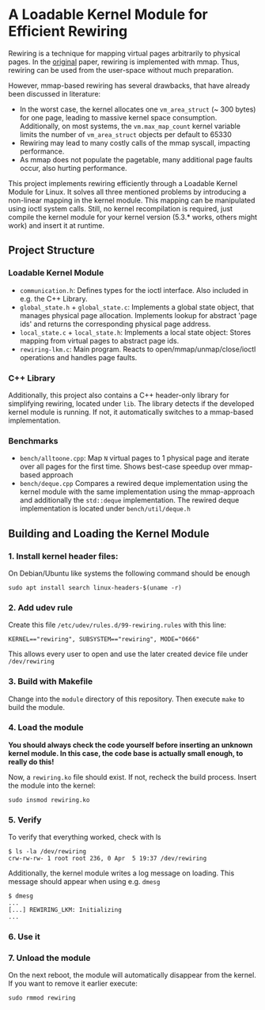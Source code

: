 # A Loadable Kernel Module for Efficient Rewiring

Rewiring is a technique for mapping virtual pages arbitrarily to physical pages. In the [original](http://www.vldb.org/pvldb/vol9/p768-schuhknecht.pdf) paper, rewiring is implemented with mmap. Thus, rewiring can be used from the user-space without much preparation.

However, mmap-based rewiring has several drawbacks, that have already been discussed in literature:

* In the worst case, the kernel allocates one `vm_area_struct` (~ 300 bytes) for one page, leading to massive kernel space consumption. Additionally, on most systems, the `vm.max_map_count` kernel variable limits the number of `vm_area_struct` objects per default to 65330
* Rewiring may lead to many costly calls of the mmap syscall, impacting performance.
* As mmap does not populate the pagetable, many additional page faults occur, also hurting performance.

This project implements rewiring efficiently through a Loadable Kernel Module for Linux. It solves all three mentioned problems by introducing a non-linear mapping in the kernel module. This mapping can be manipulated using ioctl system calls. Still, no kernel recompilation is required, just compile the kernel module for your kernel version (5.3.* works, others might work) and insert it at runtime. 

## Project Structure

### Loadable Kernel Module

* `communication.h`: Defines types for the ioctl interface. Also included in e.g. the C++ Library.
* `global_state.h` + `global_state.c`: Implements a global state object, that manages physical page allocation. Implements lookup for abstract 'page ids' and returns the corresponding physical page address.
* `local_state.c` + `local_state.h`: Implements a local state object: Stores mapping from virtual pages to abstract page ids.
* `rewiring-lkm.c`: Main program. Reacts to open/mmap/unmap/close/ioctl operations and handles page faults.

### C++ Library
Additionally, this project also contains a C++ header-only library for
simplifying rewiring, located under `lib`. The library detects if the developed kernel module
is running. If not, it automatically switches to a mmap-based
implementation.

### Benchmarks
* `bench/alltoone.cpp`: Map `N` virtual pages to 1 physical page and iterate over all pages for the first time. Shows best-case speedup over mmap-based approach
* `bench/deque.cpp` Compares a rewired deque implementation using the kernel module with the same implementation using the mmap-approach and additionally the `std::deque` implementation. The rewired deque implementation is located under `bench/util/deque.h`

## Building and Loading the Kernel Module
### 1. Install kernel header files:

On Debian/Ubuntu like systems the following command should be enough
```
sudo apt install search linux-headers-$(uname -r)
```
### 2. Add udev rule

Create this file `/etc/udev/rules.d/99-rewiring.rules` with this line:
```
KERNEL=="rewiring", SUBSYSTEM=="rewiring", MODE="0666"
```
This allows every user to open and use the later created device file under `/dev/rewiring`

### 3. Build with Makefile
Change into the `module` directory of this repository.
Then execute `make` to build the module.
### 4. Load the module
**You should always check the code yourself before inserting an unknown kernel module. In this case, the code base is actually small enough, to really do this!**

Now, a `rewiring.ko` file should exist. If not, recheck the build process.
Insert the module into the kernel:
```
sudo insmod rewiring.ko
```
### 5. Verify 
To verify that everything worked, check with ls
```
$ ls -la /dev/rewiring
crw-rw-rw- 1 root root 236, 0 Apr  5 19:37 /dev/rewiring
```
Additionally, the kernel module writes a log message on loading.
This message should appear when using e.g. `dmesg`
```
$ dmesg
... 
[...] REWIRING_LKM: Initializing
...
```
### 6. Use it
### 7. Unload the module
On the next reboot, the module will automatically disappear from the kernel. If you want to remove it earlier execute:
```
sudo rmmod rewiring
```